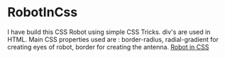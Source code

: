 # RobotInCss
I have build this CSS Robot using simple CSS Tricks.
div's are used in HTML.
Main CSS properties used are :
border-radius,
radial-gradient for creating eyes of robot,
border for creating the antenna.
<a href="https://bhuvanatn.github.io/RobotInCss/" target="_blank">Robot in CSS</a>
